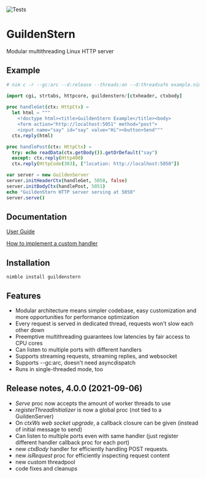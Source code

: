 ![Tests](https://github.com/olliNiinivaara/GuildenStern/workflows/Tests/badge.svg)

# GuildenStern
Modular multithreading Linux HTTP server

## Example

```nim
# nim c -r --gc:arc --d:release --threads:on --d:threadsafe example.nim

import cgi, strtabs, httpcore, guildenstern/[ctxheader, ctxbody]
     
proc handleGet(ctx: HttpCtx) =
  let html = """
    <!doctype html><title>GuildenStern Example</title><body>
    <form action="http://localhost:5051" method="post">
    <input name="say" id="say" value="Hi"><button>Send"""
  ctx.reply(html)

proc handlePost(ctx: HttpCtx) =
  try: echo readData(ctx.getBody()).getOrDefault("say")
  except: ctx.reply(Http400)
  ctx.reply(HttpCode(303), ["location: http://localhost:5050"])

var server = new GuildenServer
server.initHeaderCtx(handleGet, 5050, false)
server.initBodyCtx(handlePost, 5051)
echo "GuildenStern HTTP server serving at 5050"
server.serve()
```

## Documentation
[User Guide](http://olliNiinivaara.github.io/GuildenStern/)

[How to implement a custom handler](https://github.com/olliNiinivaara/GuildenStern/blob/master/docs/customhandler.nim)

## Installation

`nimble install guildenstern`

## Features

- Modular architecture means simpler codebase, easy customization and more opportunities for performance optimization
- Every request is served in dedicated thread, requests won't slow each other down 
- Preemptive multithreading guarantees low latencies by fair access to CPU cores
- Can listen to multiple ports with different handlers
- Supports streaming requests, streaming replies, and websocket
- Supports --gc:arc, doesn't need asyncdispatch
- Runs in single-threaded mode, too

## Release notes, 4.0.0 (2021-09-06)

- *Serve* proc now accepts the amount of worker threads to use 
- *registerThreadInitializer* is now a global proc (not tied to a GuildenServer)
- On *ctxWs web socket upgrade*, a callback closure can be given (instead of initial message to send)
- Can listen to multiple ports even with same handler (just register different handler callback proc for each port)
- new *ctxBody* handler for efficiently handling POST requests.
- new *isRequest* proc for efficiently inspecting request content
- new custom threadpool
- code fixes and cleanups
